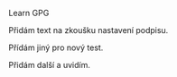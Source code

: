 Learn GPG

Přidám text na zkoušku nastavení podpisu.

Přídám jiný pro nový test.

Přidám další a uvidím.

